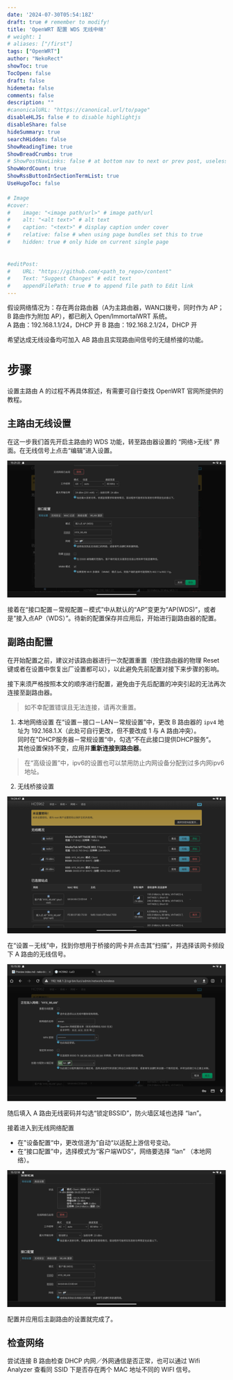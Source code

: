 ```yaml
---
date: '2024-07-30T05:54:18Z'
draft: true # remember to modify!
title: 'OpenWRT 配置 WDS 无线中继'
# weight: 1
# aliases: ["/first"]
tags: ["OpenWRT"]
author: "NekoRect"
showToc: true
TocOpen: false
draft: false
hidemeta: false
comments: false
description: ""
#canonicalURL: "https://canonical.url/to/page"
disableHLJS: false # to disable highlightjs
disableShare: false
hideSummary: true
searchHidden: false
ShowReadingTime: true
ShowBreadCrumbs: true
# ShowPostNavLinks: false # at bottom nav to next or prev post, useless for blog
ShowWordCount: true
ShowRssButtonInSectionTermList: true
UseHugoToc: false

# Image
#cover:
#    image: "<image path/url>" # image path/url
#    alt: "<alt text>" # alt text
#    caption: "<text>" # display caption under cover
#    relative: false # when using page bundles set this to true
#    hidden: true # only hide on current single page


#editPost:
#    URL: "https://github.com/<path_to_repo>/content"
#    Text: "Suggest Changes" # edit text
#    appendFilePath: true # to append file path to Edit link
---
```


假设网络情况为：存在两台路由器（A为主路由器，WAN口拨号，同时作为 AP；B 路由作为附加 AP），都已刷入 Open/ImmortalWRT 系统。  
A 路由：192.168.1.1/24，DHCP 开
B 路由：192.168.2.1/24，DHCP 开

希望达成无线设备均可加入 AB 路由且实现路由间信号的无缝桥接的功能。

# 步骤

设置主路由 A 的过程不再具体叙述，有需要可自行查找 OpenWRT 官网所提供的教程。

## 主路由无线设置

在这一步我们首先开启主路由的 WDS 功能，转至路由器设置的 “网络>无线” 界面。在无线信号上点击“编辑”进入设置。

![](./main_router_wifi.png)

接着在“接口配置－常规配置－模式”中从默认的“AP”变更为“AP(WDS)”，或者是“接入点AP（WDS）”。待新的配置保存并应用后，开始进行副路由器的配置。

## 副路由配置

在开始配置之前，建议对该路由器进行一次配置重置（按住路由器的物理 Reset 键或者在设置中恢复出厂设置都可以），以此避免先前配置对接下来步骤的影响。

接下来须严格按照本文的顺序进行配置，避免由于先后配置的冲突引起的无法再次连接至副路由器。

> 如不幸配置错误且无法连接，请再次重置。

1. 本地网络设置
  在“设置－接口－LAN－常规设置”中，更改 B 路由器的 `ipv4` 地址为 192.168.1.X（此处可自行更改，但不要改成 1 与 A 路由冲突）。  
  同时在"DHCP服务器－常规设置“中，勾选”不在此接口提供DHCP服务“。  
  其他设置保持不变，应用并**重新连接到路由器**。

  > 在“高级设置”中，ipv6的设置也可以禁用防止内网设备分配到过多内网ipv6地址。

2. 无线桥接设置

  ![wlan-settings](./wlansettings.png)
  
  在“设置－无线”中，找到你想用于桥接的网卡并点击其“扫描”，并选择该网卡频段下 A 路由的无线信号。  
  
  ![join_network](./join_network.png)

  随后填入 A 路由无线密码并勾选“锁定BSSID”，防火墙区域也选择 “lan”。

  接着进入到无线网络配置
  
  - 在"设备配置“中，更改信道为”自动“以适配上游信号变动。
  - 在“接口配置”中，选择模式为“客户端WDS”，网络要选择 “lan” （本地网络）。

  ![](./wireless_settings.png)

  配置并应用后主副路由的设置就完成了。

## 检查网络

尝试连接 B 路由检查 DHCP 内网／外网通信是否正常，也可以通过 Wifi Analyzer 查看同 SSID 下是否存在两个 MAC 地址不同的 WIFI 信号。

